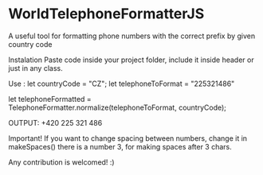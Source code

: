 # WorldTelephoneFormatterJS
A useful tool for formatting phone numbers with the correct prefix by given country code

Instalation
Paste code inside your project folder, 
include it inside header or just in any class.

Use :
  let countryCode = "CZ";
  let telephoneToFormat = "225321486"
  
  let telephoneFormatted = TelephoneFormatter.normalize(telephoneToFormat, countryCode);
  
  OUTPUT: +420 225 321 486
  
  
Important! If you want to change spacing between numbers, change it in makeSpaces() there is a number 3, for making spaces after 3 chars.
 
  Any contribution is welcomed!  :)
